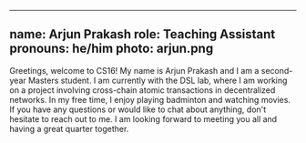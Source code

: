
---
name: Arjun Prakash
role: Teaching Assistant
pronouns: he/him
photo: arjun.png
---

Greetings, welcome to CS16! My name is Arjun Prakash and I am a second-year Masters student. I am currently with the DSL lab, where I am working on a project involving cross-chain atomic transactions in decentralized networks. In my free time, I enjoy playing badminton and watching movies. If you have any questions or would like to chat about anything, don't hesitate to reach out to me. I am looking forward to meeting you all and having a great quarter together.

